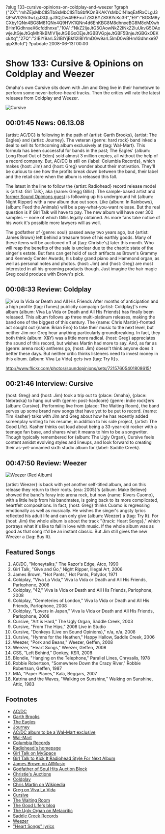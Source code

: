 ?slug 133-cursive-opinions-on-coldplay-and-weezer
?graph {"2X":"mhZEjsMbClISTb8sMbClISTb8bfKQnBKAKYsMbClN1aqEafRxCLgJ3QPsiV026r3wLgJ3QLgJ3QjDw49BFxuTZ8XBYZ8XBYcKc3R","E9":"BG8M8yCXby1QNn4BG8M81QNn4Q9HVK1QNn4d6EhKBG8M8dhnxeBG8M8cMXwhBHm1GdhnxeX6cfddhnxe","10A":"NkZ2IjeJtG5OAowNkZ2INkZ2IuUkvG5OAowjeJtGjeJtGqMhRkBMIV1jeJtGBGxOEjeJtGBBVGpjeJtGBF5BnjeJtGBGxOEKckXq","27Q":"2IBlY9arL52IBlYjBkfl2IBlYlmD0w9arL5lmD0wBHm1Gdhnxe97qipX6cfd"}
?pubdate 2008-06-13T00:00

# Show 133: Cursive & Opinions on Coldplay and Weezer
Omaha's own Cursive sits down with Jim and Greg live in their hometown to perform some never-before-heard tracks. Then the critics will rate the latest releases from Coldplay and Weezer.

![Cursive](http://static.soundopinions.org/images/2008/cursive.jpg)

## 00:01:45 News: 06.13.08
{artist: AC/DC} is following in the path of {artist: Garth Brooks}, {artist: The Eagles} and {artist: Journey}. The veteran {genre: hard rock} band inked a deal to sell its forthcoming album exclusively at {tag: Wal-Mart}. This formula has been successful for bands in the past; The Eagles' {album: Long Road Out of Eden} sold almost 3 million copies, all without the help of a record company. But, AC/DC is still on {label: Columbia Records}, which makes {host: Jim} and {host: Greg} wonder about their motivation. They'll be curious to see how the profits break down between the band, their label and the retail store when the album is released this fall.

The latest in the line to follow the {artist: Radiohead} record release model is {artist: Girl Talk}, aka {name: Gregg Gillis}. The sample-based artist and [former Sound Opinions guest](/show/115/) is following up his underground hit {album: Night Ripper} with a new album due out soon. Like {album: In Rainbows}, {album: Feed the Animals} will be a pay-what-you-want release. But the real question is if Girl Talk will have to pay. The new album will have over 300 samples -- none of which Gillis legally obtained. As more fans take notice of his work it's possible more lawyers will as well.

The godfather of {genre: soul} passed away two years ago, but {artist: James Brown} left behind a treasure trove of his earthly goods. Many of these items will be auctioned off at {tag: Christie's} later this month. Who will reap the benefits of the sale is unclear due to the chaotic state of the singer's estate. But fans can get hold of such artifacts as Brown's Grammy and Kennedy Center Awards, his baby grand piano and Hammond organ, as well as personal notes and photos. {host: Jim} and {host: Greg} are most interested in all his grooming products though. Just imagine the hair magic Greg could produce with Brown's pick.

## 00:08:33 Review: Coldplay
![Viva la Vida or Death and All His Friends](https://images-na.ssl-images-amazon.com/images/I/814nKqiAnQL._SL1300_.jpg "471744/700049951")
After months of anticipation and a high profile {tag: iTunes} publicity campaign {artist: Coldplay}'s new album {album: Viva La Vida or Death and All His Friends} has finally been released. This album follows up three multi-platinum releases, making the band one of the biggest of this century. The {name: Chris Martin}-fronted act sought out {name: Brian Eno} to take their music to the next level, but neither Jim nor Greg hear anything particularly groundbreaking. In fact, they both think {album: X&Y} was a little more radical. {host: Greg} appreciates the sound of this record, but wishes Martin had more to say. And, as far as {genre: arena rock} anthems go, {host: Jim} doesn't think anyone does it better these days. But neither critic thinks listeners need to invest money in this album. {album: Viva La Vida} gets two {tag: Try It}s.

http://www.flickr.com/photos/soundopinions/sets/72157605401808615/

## 00:21:46 Interview: Cursive
{host: Greg} and {host: Jim} took a trip out to {place: Omaha}, {place: Nebraska} to hang out with {genre: post-hardcore} {genre: indie rock}ers {album: Cursive}. Performing live from {place: The Waiting Room}, the band serves up some brand new songs that have yet to be put to record. {name: Tim Kasher} talks with Jim and Greg about how he has recently added screenplay writing to his resume, in addition to his side project, {artist: The Good Life}. Kasher thinks out loud about being a 33-year-old rocker with a teenage fan base, and shares what it means to him to be a songwriter. Though typically remembered for {album: The Ugly Organ}, Cursive feels content amidst evolving styles and lineups, and look forward to creating their as-yet-unnamed sixth studio album for {label: Saddle Creek}.

## 00:47:50 Review: Weezer
![Weezer (Red Album)](http://is2.mzstatic.com/image/thumb/Music20/v4/90/53/13/90531325-84ca-57ce-ca4a-3518091aa557/source/600x600bb.jpg "115234/1136794563")


{artist: Weezer} is back with yet another self-titled album, and on this release they return to their roots. {era: 2005}'s {album: Make Believe} showed the band's foray into arena rock, but now {name: Rivers Cuomo}, with a little help from his bandmates, is going back to its more complicated, heartfelt compositions. In fact, {host: Greg} thinks Cuomo is regressing emotionally as well as musically. He wishes the singer's angsty lyrics reflected his adult life and can only give {album: Weezer} a {tag: Try It}. For {host: Jim} the whole album is about the track "{track: Heart Songs}," which portrays what it's like to fall in love with music. If the whole album was as good as that song it'd be an instant classic. But Jim still gives the new Weezer a {tag: Buy It}.

## Featured Songs
1. AC/DC, "Moneytalks," The Razor's Edge, Atco, 1990
2. Girl Talk, "Give and Go," Night Ripper, Illegal Art, 2006
3. James Brown, "Hot Pants," Hot Pants, Polydor, 1971
4. Coldplay, "Viva La Vida," Viva la Vida or Death and All His Friends, Parlophone, 2008
5. Coldplay, "42," Viva la Vida or Death and All His Friends, Parlophone, 2008
6. Coldplay, "Cemeteries of London," Viva la Vida or Death and All His Friends, Parlophone, 2008
7. Coldplay, "Lovers in Japan," Viva la Vida or Death and All His Friends, Parlophone, 2008
8. Cursive, "Art is Hard," The Ugly Organ, Saddle Creek, 2003
9. Cursive, "From The Hips," 2008 Live in Studio
10. Cursive, "Donkeys (Live on Sound Opinions)," n/a, n/a, 2008 
11. Cursive, "Hymns for the Heathen," Happy Hallow, Saddle Creek, 2006
12. Weezer, "Pork and Beans," Weezer, Geffen, 2008
13. Weezer, "Heart Songs," Weezer, Geffen, 2008
14. CSS, "Left Behind," Donkey, KSR, 2008
15. Blondie, "Hanging on the Telephone," Parallel Lines, Chrysalis, 1978
16. Robbie Robertson, "Somewhere Down the Crazy River," Robbie Robertson, Geffen, 1987
17. MIA, "Paper Planes," Kala, Beggars, 2007
18. Katrina and the Waves, "Walking on Sunshine," Walking on Sunshine, Attic, 1983

## Footnotes
- [AC/DC](http://www.acdc.com/)
- [Garth Brooks](http://www.walmart.com/catalog/garth/signup.jsp?dept=4104)
- [The Eagles](http://www.walmart.com/catalog/product.do?product_id=7080123)
- [Journey](http://www.walmart.com/catalog/product.do?product_id=9864208)
- [AC/DC album to be a Wal-Mart exclusive](http://www.reuters.com/article/musicNews/idUSN0927639520080610)
- [Wal-Mart](http://www.walmart.com/)
- [Columbia Records](http://www.columbiarecords.com/)
- [Radiohead's homepage](http://www.radiohead.com/)
- [Girl Talk on MySpace](http://www.myspace.com/girltalkmusic)
- [Girl Talk to Kick It Radiohead Style For Next Album](http://blog.wired.com/music/2008/06/girl-talk-to-ki.html)
- [James Brown on AllMusic](http://www.allmusic.com/cg/amg.dll?p=amg&sql=11:wifuxqw5ldde)
- [Godfather of Soul Hits Auction Block](http://abcnews.go.com/Business/popup?id=5046004)
- [Christie's Auctions](http://www.christies.com/)
- [Coldplay](http://www.coldplay.com/)
- [Chris Martin on Wikipedia](http://en.wikipedia.org/wiki/Chris_Martin)
- [Greg on Viva La Vida](http://leisureblogs.chicagotribune.com/turn_it_up/2008/06/eno-treads-soft.html)
- [Cursive](http://www.cursivearmy.com/)
- [The Waiting Room](http://www.waitingroomlounge.com/)
- [The Good Life's blog](http://www.thegoodlifemusic.com/)
- [The Ugly Organ on Metacritic](http://www.metacritic.com/music/artists/cursive/uglyorgan?q=cursive)
- [Saddle Creek Records](http://www.saddle-creek.com/)
- [Weezer](http://www.weezer.com/)
- ["Heart Songs" lyrics](http://www.lyricsmode.com/lyrics/w/weezer/heart_songs.html)
